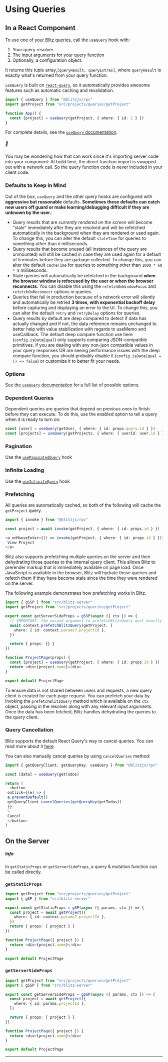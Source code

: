 # Using Queries



## In a React Component

To use one of [your Blitz queries](./query-resolvers), call the `useQuery`
hook with:

1. Your query resolver
2. The input arguments for your query function
3. Optionally, a configuration object.

It returns this tuple array,`[queryResult, queryExtras]`, where
`queryResult` is exactly what's returned from your query function.

`useQuery` is built on
[`react-query`](https://github.com/tannerlinsley/react-query), so it
automatically provides awesome features such as automatic caching and
revalidation.


```typescript
import { useQuery } from "@blitzjs/rpc"
import getProject from "src/projects/queries/getProject"

function App() {
  const [project] = useQuery(getProject, { where: { id: 1 } })
}
```
For complete details, see the [`useQuery` documentation](./use-query).

##### 🤔

You may be wondering how that can work since it's importing server code
into your component: At build time, the direct function import is swapped
out with a network call. So the query function code is never included in
your client code.

### Defaults to Keep in Mind

Out of the box, `useQuery` and the other query hooks are configured with
**aggressive but reasonable** defaults. **Sometimes these defaults can
catch new users off guard or make learning/debugging difficult if they are
unknown by the user.**:

* Query results that are *currently rendered on the screen* will become
"stale" immediately after they are resolved and will be refetched
automatically in the background when they are rendered or used again. To
change this, you can alter the default `staleTime` for queries to
something other than `0` milliseconds.
* Query results that become unused (all instances of the query are
unmounted) will still be cached in case they are used again for a
default of 5 minutes before they are garbage collected. To change this,
you can alter the default `cacheTime` for queries to something other
than `1000 * 60 * 5` milliseconds.
* Stale queries will automatically be refetched in the background **when
the browser window is refocused by the user or when the browser
reconnects**. You can disable this using the `refetchOnWindowFocus` and
`refetchOnReconnect` options in queries.
* Queries that fail in production because of a network error will silently
and automatically be retried **3 times, with exponential backoff delay**
before capturing and displaying an error to the UI. To change this, you
can alter the default `retry` and `retryDelay` options for queries.
* Query results by default are deep compared to detect if data has
actually changed and if not, the data reference remains unchanged to
better help with value stabilization with regards to useMemo and
useCallback. The default deep compare function use here
(`config.isDataEqual`) only supports comparing JSON-compatible
primitives. If you are dealing with any non-json compatible values in
your query responses OR are seeing performance issues with the deep
compare function, you should probably disable it
(`config.isDataEqual = () => false`) or customize it to better fit your
needs.

### Options

See [the `useQuery` documentation](./use-query) for a full list of
possible options.

### Dependent Queries

Dependent queries are queries that depend on previous ones to finish
before they can execute. To do this, use the enabled option to tell a
query when it is ready to turn on:


```typescript
const [user] = useQuery(getUser, { where: { id: props.query.id } })
const [projects] = useQuery(getProjects, { where: { userId: user.id } }, { enabled: user }))
```
### Pagination

Use the [`usePaginatedQuery`](./use-paginated-query) hook

### Infinite Loading

Use the [`useInfiniteQuery`](./use-infinite-query) hook

### Prefetching

All queries are automatically cached, so both of the following will cache
the `getProject` query.


```typescript
import { invoke } from "@blitzjs/rpc"

const project = await invoke(getProject, { where: { id: props.id } })
```

```typescript
<a onMouseEnter={() => invoke(getProject, { where: { id: props.id } })}>
 View Project
</a>
```
Blitz also supports prefetching multiple queries on the server and then
dehydrating those queries to the internal query client. This allows Blitz
to prerender markup that is immediately available on page load. Once
JavaScript is available in the browser, Blitz will hydrate those queries
and refetch them if they have become stale since the time they were
rendered on the server.

The following example demonstrates how prefetching works in Blitz.


```typescript
import { gSSP } from "src/blitz-server"
import getProject from "src/projects/queries/getProject"

export const getServerSideProps = gSSP(async ({ ctx }) => {
  // IMPORTANT: the second argument to prefetchBlitzQuery must exactly match the second argument to useQuery down below
  await context.prefetchBlitzQuery(getProject, {
    where: { id: context.params?.projectId },
  })

  return { props: {} }
})

function ProjectPage(props) {
  const [project] = useQuery(getProject, { where: { id: props.id } })
  return <div>{project.name}</div>
}

export default ProjectPage
```
To ensure data is not shared between users and requests, a new query
client is created for each page request. You can prefetch your data by
invoking the `prefetchBlitzQuery` method which is available on the `ctx`
object, passing in the resolver along with any relevant input arguments.
Once the data has been fetched, Blitz handles dehydrating the queries to
the query client.

### Query Cancellation

Blitz supports the default React Query's way to cancel queries. You can
read more about it
[here](https://react-query-v2.tanstack.com/guides/query-cancellation).

You can also manually cancel queries by using `cancelQueries` method:


```typescript
import { getQueryClient, getQueryKey, useQuery } from "@blitzjs/rpc"

const [data] = useQuery(getTodos)

return (
  <button
 onClick={(e) => {
 e.preventDefault()
 getQueryClient.cancelQueries(getQueryKey(getTodos))
 }}
 >
 Cancel
 </button>
)
```
## On the Server

##### Info

 In `getStaticProps` or `getServerSideProps`, a query & mutation function
can be called directly.

### `getStaticProps`


```typescript
import getProject from "src/projects/queries/getProject"
import { gSP } from "src/blitz-server"

export const getStaticProps = gSP(async ({ params, ctx }) => {
  const project = await getProject({
    where: { id: context.params?.projectId },
  })
  return { props: { project } }
})

function ProjectPage({ project }) {
  return <div>{project.name}</div>
}

export default ProjectPage
```
### `getServerSideProps`


```typescript
import getProject from "src/projects/queries/getProject"
import { gSSP } from "src/blitz-server"

export const getServerSideProps = gSSP(async ({ params, ctx }) => {
  const project = await getProject({
    where: { id: params.projectId },
  })

  return { props: { project } }
})

function ProjectPage({ project }) {
  return <div>{project.name}</div>
}

export default ProjectPage
```


---

